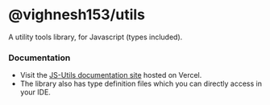 # @vighnesh153/utils

A utility tools library, for Javascript (types included).

### Documentation

* Visit the [JS-Utils documentation site](https://js-utils.vercel.app/modules.html)
  hosted on Vercel.
* The library also has type definition files which you can directly access in your IDE. 
